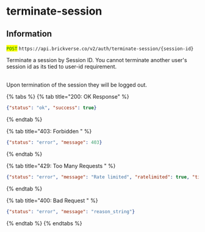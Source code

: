 # terminate-session

## Information

<mark style="color:green;">`POST`</mark> `https://api.brickverse.co/v2/auth/terminate-session/{session-id}`

Terminate a session by Session ID. You cannot terminate another user's session id as its tied to user-id requirement.

\
Upon termination of the session they will be logged out.

{% tabs %}
{% tab title="200: OK Response" %}
```json
{"status": "ok", "success": true}
```
{% endtab %}

{% tab title="403: Forbidden " %}
```json
{"status": "error", "message": 403}
```
{% endtab %}

{% tab title="429: Too Many Requests " %}
```json
{"status": "error", "message": "Rate limited", "ratelimited": true, "time": "seconds_string"}
```
{% endtab %}

{% tab title="400: Bad Request " %}
```json
{"status": "error", "message": "reason_string"}
```
{% endtab %}
{% endtabs %}
